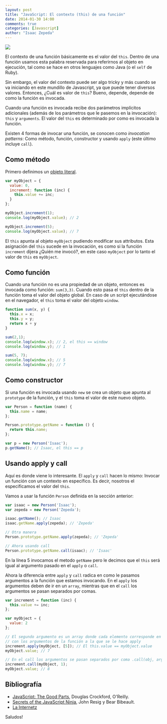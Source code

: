```yaml
---
layout: post
title: "JavaScript: El contexto (this) de una función"
date: 2014-01-30 14:00
comments: true
categories: [Javascript]
author: "Isaac Zepeda"
---
```


<img src="{{ root_url }}/images/posts/jscode.jpg" class="left-thumb">

El contexto de una función básicamente es el valor del ```this```. Dentro de una función usamos esta palabra reservada para referirnos al objeto en ejecución, tal como se hace en otros lenguajes como Java (o el ```self``` de Ruby).

Sin embargo, el valor del contexto puede ser algo tricky y más cuando se va iniciando en este mundillo de Javascript, ya que puede tener diversos valores. Entonces, ¿Cuál es valor de ```this```? Bueno, depende, depende de como la función es invocada.

<!-- more -->

Cuando una función es invocada recibe dos parámetros implícitos adicionales (además de los parámetros que le pasemos en la invocación): ```this``` y ```arguments```. El valor del ```this``` es determinado por como es invocada la función. 

Existen 4 formas de invocar una función, se conocen como *invocation patterns*: Como método, función, constructor y usando ```apply``` (este último incluye ```call```).

## Como método

Primero definimos un [objeto literal](http://hardcoders.mx/blog/2012/12/27/objetos-en-javascript/).

``` javascript El this en un método
var myObject = {
  value: 0,
  increment: function (inc) {
    this.value += inc;
  } 
};

myObject.increment(1);
console.log(myObject.value); // 2

myObject.increment(5);
console.log(myObject.value); // 7
```

El ```this``` apunta al objeto ```myObject``` pudiendo modificar sus attributos. Esta asignación del ```this``` sucede en la invocación, es como si la función ```increment``` dijera ¿Quién me invocó?, en este caso ```myObject``` por lo tanto el valor de ```this``` es ```myObject```.

## Como función

Cuando una función no es una propiedad de un objeto, entonces es invocada como función: ```sum(3,3)```. Cuando esto pasa el ```this``` dentro de la función toma el valor del objeto global. En caso de un script ejecutándose en el navegador, el ```this``` toma el valor del objeto ```window```.

``` javascript 
function sum(x, y) {
  this.x = x;
  this.y = y;
  return x + y
}

sum(2,1);
console.log(window.x); // 2, el this == window
console.log(window.y); // 1

sum(5, 7);
console.log(window.x); // 5
console.log(window.y); // 7
```

## Como constructor

Si una función es invocada usando ```new``` se crea un objeto que apunta al ```prototype``` de la función, y el ```this``` toma el valor de este nuevo objeto.

```javascript
var Person = function (name) {
  this.name = name;
};

Person.prototype.getName = function () {
  return this.name;
};

var p = new Person('Isaac');
p.getName(); // Isaac, el this == p
```

## Usando apply y call

Aquí es donde viene lo interesante. El ```apply``` y ```call``` hacen lo mismo: Invocar un función con un contexto en específico. Es decir, nosotros el especificamos el valor del ```this```.

Vamos a usar la función ```Person``` definida en la sección anterior:

```javascript Usando el apply
var isaac = new Person('Isaac');
var zepeda = new Person('Zepeda');

isaac.getName(); // Isaac
isaac.getName.apply(zepeda); // 'Zepeda'

// Otra manera
Person.prototype.getName.apply(zepeda); // 'Zepeda'

// Ahora usando call
Person.prototype.getName.call(isaac); // 'Isaac'
```

En la línea 5 invocamos el metodo ```getName``` pero le decimos que el ```this``` será igual al argumento pasado en el ```apply``` o ```call```. 

Ahora la diferencia entre ```apply``` y ```call``` radica en como le pasamos argumentos a la función que estamos invocando. En el ```apply``` los argumentos deben de ir en un ```array```, mientras que en el ```call``` los argumentos se pasan separados por comas.

```javascript
var increment = function (inc) {
  this.value += inc; 
};

var myObject = {
  value: 2
};

// El segundo argumento es un array donde cada elemento corresponde en orden 
// con los argumentos de la función a la que se le hace apply
increment.apply(myObject, [5]); // El this.value == myObject.value
myObject.value; // 7

// En el call los argumentos se pasan separados por coma .call(obj, arg1, arg2, arg3..)
increment.call(myObject, 1);
myObject.value; // 8
```

## Bibliografía

* [JavaScript: The Good Parts](http://www.amazon.com/JavaScript-Good-Parts-ebook/dp/B0026OR2ZY/ref=sr_1_1?ie=UTF8&qid=1391114482&sr=8-1&keywords=javascript+the+good+parts), Douglas Crockford, O'Reilly.
* [Secrets of the JavaScript Ninja](http://www.amazon.com/Secrets-JavaScript-Ninja-John-Resig/dp/193398869X/ref=sr_1_1?ie=UTF8&qid=1391114440&sr=8-1&keywords=secret+javascript+ninja), John Resig y Bear Bibeault.
* [La Internetz](http://google.com)

Saludos!






















